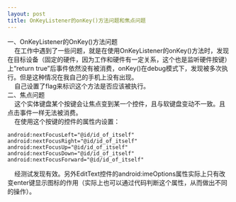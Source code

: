 ```yaml
---
layout: post
title: OnKeyListener的onKey()方法问题和焦点问题
---
```

一、OnKeyListener的OnKey()方法问题  
&#160;&#160;&#160;&#160;在工作中遇到了一些问题，就是在使用OnKeyListener的onKey()方法时，发现在目标设备（固定的硬件，因为工作和硬件有一定关系，这个也是监听硬件按键）上“return true”后事件依然没有被消费，onKey()在debug模式下，发现被多次执行。但是这种情况在我自己的手机上没有出现。  
&#160;&#160;&#160;&#160;自己设置了flag来标识这个方法是否应该被执行。  
二、焦点问题  
&#160;&#160;&#160;&#160;这个实体键盘某个按键会让焦点变到某一个控件，且与软键盘变动不一致。且点击事件一样无法被消费。  
&#160;&#160;&#160;&#160;在使用这个按键的控件的属性内设置：

    android:nextFocusLeft="@id/id_of_itself"
    android:nextFocusRight="@id/id_of_itself"
    android:nextFocusUp="@id/id_of_itself"
    android:nextFocusDown="@id/id_of_itself"
    android:nextFocusForward="@id/id_of_itself"
    
&#160;&#160;&#160;&#160;经测试发现有效。另外EditText控件的android:imeOptions属性实际上只有改变enter键显示图标的作用（实际上也可以通过代码判断这个属性，从而做出不同的操作）。
